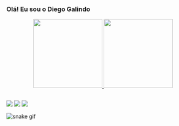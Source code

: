 ### Olá! Eu sou o Diego Galindo 

<div align="center">
  <a href="https://github.com/galindodiego">
  <img height="180em" src="https://github-readme-stats.vercel.app/api?username=galindodiego&show_icons=true&theme=dracula&include_all_commits=true&count_private=true"/>
  <img height="180em" src="https://github-readme-stats.vercel.app/api/top-langs/?username=galindodiego&layout=compact&langs_count=7&theme=dracula"/>
</div>
  
##  
 
<div

  <a href="https://www.instagram.com/_diegogalindo_/" target="_blank"><img src="https://img.shields.io/badge/-Instagram-%23E4405F?style=for-the-badge&logo=instagram&logoColor=white" target="_blank"></a>
  <a href = "mailto:diegogalindo84@gmail.com"><img src="https://img.shields.io/badge/-Gmail-%23333?style=for-the-badge&logo=gmail&logoColor=white" target="_blank"></a>
  <a href="https://www.linkedin.com/in/diego-galindo-moura/" target="_blank"><img src="https://img.shields.io/badge/-LinkedIn-%230077B5?style=for-the-badge&logo=linkedin&logoColor=white" target="_blank"></a> 
 
</div>

![snake gif](https://github.com/galindodiego/galindodiego/blob/output/github-contribution-grid-snake.svg)


